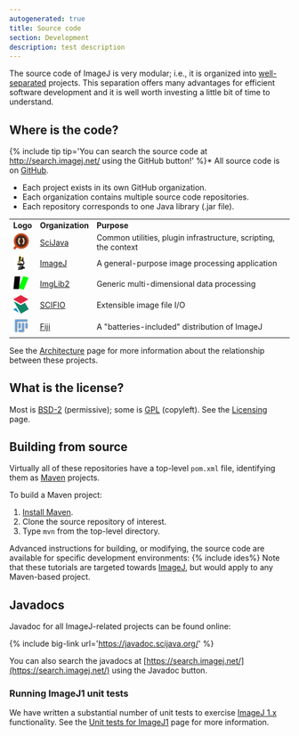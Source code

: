 ```yaml
---
autogenerated: true
title: Source code
section: Development
description: test description
---
```



The source code of ImageJ is very modular; i.e., it is organized into [well-separated](Architecture#Modularity) projects. This separation offers many advantages for efficient software development and it is well worth investing a little bit of time to understand.

Where is the code?
------------------

{% include tip tip='You can search the source code at http://search.imagej.net/ using the GitHub button!' %}\* All source code is on [GitHub](/develop/github).

-   Each project exists in its own GitHub organization.
-   Each organization contains multiple source code repositories.
-   Each repository corresponds to one Java library (.jar file).

|                                          |                                       |                                                                 |
|------------------------------------------|---------------------------------------|-----------------------------------------------------------------|
| **Logo**                                 | **Organization**                      | **Purpose**                                                     |
| <img src="/media/Scijava-icon.png" width="28"/> | [SciJava](https://github.com/scijava) | Common utilities, plugin infrastructure, scripting, the context |
| <img src="/media/Imagej2-icon.png" width="28"/> | [ImageJ](https://github.com/imagej)   | A general-purpose image processing application                  |
| <img src="/media/Imglib2-icon.png" width="28"/> | [ImgLib2](https://github.com/imglib)  | Generic multi-dimensional data processing                       |
| <img src="/media/Scifio-icon.png" width="28"/>  | [SCIFIO](https://github.com/scifio)   | Extensible image file I/O                                       |
| <img src="/media/Fiji-icon.png" width="28"/>    | [Fiji](https://github.com/fiji)       | A "batteries-included" distribution of ImageJ                   |

See the [Architecture](/develop/architecture) page for more information about the relationship between these projects.

What is the license?
--------------------

Most is [BSD-2](/licensing/bsd) (permissive); some is [GPL](/licensing/gpl) (copyleft). See the [Licensing](/licensing) page.

Building from source
--------------------

Virtually all of these repositories have a top-level `pom.xml` file, identifying them as [Maven](/develop/maven) projects.

To build a Maven project:

1.  [Install Maven](http://maven.apache.org/guides/getting-started/maven-in-five-minutes.html).
2.  Clone the source repository of interest.
3.  Type `mvn` from the top-level directory.

Advanced instructions for building, or modifying, the source code are available for specific development environments:
{% include ides%}
 Note that these tutorials are targeted towards [ImageJ](/about), but would apply to any Maven-based project.

Javadocs
--------

Javadoc for all ImageJ-related projects can be found online:

{% include big-link url='https://javadoc.scijava.org/' %}

You can also search the javadocs at
[https://search.imagej.net/](https://search.imagej.net/)
using the Javadoc button.

### Running ImageJ1 unit tests

We have written a substantial number of unit tests to exercise [ImageJ 1.x](/software/imagej1) functionality. See the [Unit tests for ImageJ1](/develop/ij1-unit-tests) page for more information.
